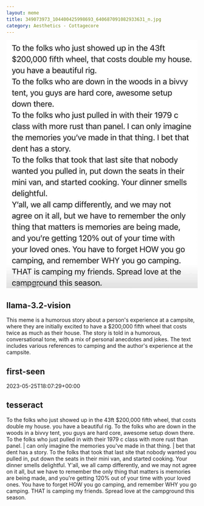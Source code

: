 ```yaml
---
layout: meme
title: 349073973_104400425998693_640687091082933631_n.jpg
category: Aesthetics - Cottagecore
---
```


<div markdown="0"><a href="349073973_104400425998693_640687091082933631_n.jpg"><img class="photo" src="349073973_104400425998693_640687091082933631_n.jpg" /></a>

<h2>llama-3.2-vision</h2>
<p title="Llama-3.2-11B is a really good model that probably gets the visual details right but doesn't understand literary or media references, and often fails to accurately represent the physical arrangement of objects and the implied relationships between the objects.">This meme is a humorous story about a person&#x27;s experience at a campsite, where they are initially excited to have a $200,000 fifth wheel that costs twice as much as their house. The story is told in a humorous, conversational tone, with a mix of personal anecdotes and jokes. The text includes various references to camping and the author&#x27;s experience at the campsite.</p>

<h2>first-seen</h2>
<p title="Because Git doesn't preserve file modification times, this metadata file contains the file's modification time when it was added to the library.">2023-05-25T18:07:29+00:00</p>

<h2>tesseract</h2>
<p title="Tesseract is often terrible and just gives a lot of nonsense characters, but it used to be the state of the art, and usually it is better at correctly representing text than llama-3.2-vision-11b.">To the folks who just showed up in the 43ft $200,000 fifth wheel, that costs double my house. you have a beautiful rig.  To the folks who are down in the woods in a bivvy tent, you guys are hard core, awesome setup down there.  To the folks who just pulled in with their 1979 c class with more rust than panel. | can only imagine the memories you&#x27;ve made in that thing. | bet that dent has a story.  To the folks that took that last site that nobody wanted you pulled in, put down the seats in their mini van, and started cooking. Your dinner smells delightful.  Y‘all, we all camp differently, and we may not agree on it all, but we have to remember the only thing that matters is memories are being made, and you&#x27;re getting 120% out of your time with your loved ones. You have to forget HOW you go camping, and remember WHY you go camping. THAT is camping my friends. Spread love at the campground this season.</p>

</div>

